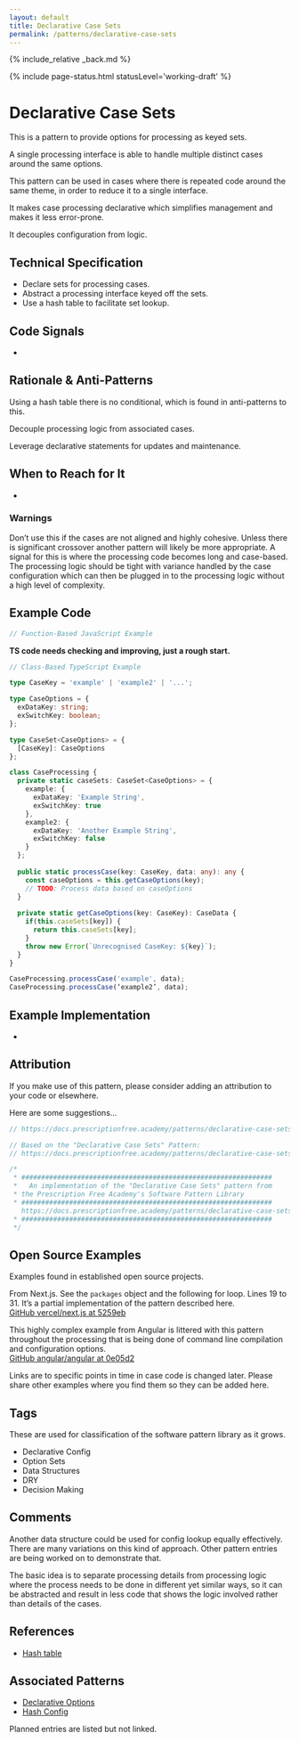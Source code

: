 ```yaml
---
layout: default
title: Declarative Case Sets
permalink: /patterns/declarative-case-sets
---
```


{% include_relative _back.md %}

{% include page-status.html statusLevel='working-draft' %}

# Declarative Case Sets

This is a pattern to provide options for processing as keyed sets.

A single processing interface is able to handle multiple distinct cases around the same options.

This pattern can be used in cases where there is repeated code around the same theme, in order to reduce it to a single interface.

It makes case processing declarative which simplifies management and makes it less error-prone.

It decouples configuration from logic.

## Technical Specification

- Declare sets for processing cases.
- Abstract a processing interface keyed off the sets.
- Use a hash table to facilitate set lookup.

## Code Signals 

-

## Rationale & Anti-Patterns

Using a hash table there is no conditional, which is found in anti-patterns to this.

Decouple processing logic from associated cases.

Leverage declarative statements for updates and maintenance.

## When to Reach for It

-

### Warnings

Don’t use this if the cases are not aligned and highly cohesive. Unless there is significant crossover another pattern will likely be more appropriate. A signal for this is where the processing code becomes long and case-based. The processing logic should be tight with variance handled by the case configuration which can then be plugged in to the processing logic without a high level of complexity.

## Example Code

```javascript
// Function-Based JavaScript Example

```

**TS code needs checking and improving, just a rough start.**

```typescript
// Class-Based TypeScript Example

type CaseKey = 'example' | 'example2' | '...';

type CaseOptions = {
  exDataKey: string;
  exSwitchKey: boolean;
};

type CaseSet<CaseOptions> = {
  [CaseKey]: CaseOptions
};

class CaseProcessing {
  private static caseSets: CaseSet<CaseOptions> = {
    example: {
      exDataKey: 'Example String',
      exSwitchKey: true
    },
    example2: {
      exDataKey: 'Another Example String',
      exSwitchKey: false
    }
  };
  
  public static processCase(key: CaseKey, data: any): any {
    const caseOptions = this.getCaseOptions(key);
    // TODO: Process data based on caseOptions
  }
  
  private static getCaseOptions(key: CaseKey): CaseData {
    if(this.caseSets[key]) {
      return this.caseSets[key];
    }
    throw new Error(`Unrecognised CaseKey: ${key}`);
  }
}

CaseProcessing.processCase('example', data);
CaseProcessing.processCase(‘example2’, data);
```

## Example Implementation

-

## Attribution

If you make use of this pattern, please consider adding an attribution to your code or elsewhere.

Here are some suggestions...

```javascript
// https://docs.prescriptionfree.academy/patterns/declarative-case-sets
```

```javascript
// Based on the "Declarative Case Sets" Pattern:
// https://docs.prescriptionfree.academy/patterns/declarative-case-sets
```

```javascript
/*
 * ###############################################################
 *   An implementation of the "Declarative Case Sets" pattern from
 * the Prescription Free Academy's Software Pattern Library
 * ###############################################################
   https://docs.prescriptionfree.academy/patterns/declarative-case-sets
 * ###############################################################
 */
```

## Open Source Examples

Examples found in established open source projects.

From Next.js. See the `packages` object and the following for loop. Lines 19 to 31. It’s a partial implementation of the pattern described here.    
[GitHub vercel/next.js at 5259eb](https://github.com/vercel/next.js/blob/c90e03d9d35db87d286d13b22e8268f42a5259eb/scripts/unpack-next.cjs)

This highly complex example from Angular is littered with this pattern throughout the processing that is being done of command line compilation and configuration options.    
[GitHub angular/angular at 0e05d2](https://github.com/angular/angular/blob/0675a243f4c397acdc0b0f0251c5ef09100e05d2/packages/compiler-cli/src/perform_compile.ts)

Links are to specific points in time in case code is changed later. Please share other examples where you find them so they can be added here.

## Tags

These are used for classification of the software pattern library as it grows.

- Declarative Config
- Option Sets
- Data Structures
- DRY
- Decision Making

## Comments

Another data structure could be used for config lookup equally effectively. There are many variations on this kind of approach. Other pattern entries are being worked on to demonstrate that.

The basic idea is to separate processing details from processing logic where the process needs to be done in different yet similar ways, so it can be abstracted and result in less code that shows the logic involved rather than details of the cases.

## References

- [Hash table](https://en.m.wikipedia.org/wiki/Hash_table)

## Associated Patterns

- [Declarative Options](/pattern/declarative-options)
- [Hash Config](/patterns/hash-config)

Planned entries are listed but not linked.
